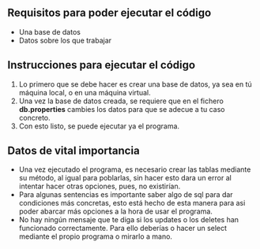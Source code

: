 ## Requisitos para poder ejecutar el código

- Una base de datos
- Datos sobre los que trabajar

## Instrucciones para ejecutar el código

1. Lo primero que se debe hacer es crear una base de datos, ya sea en tú máquina local, o en una máquina virtual.
2. Una vez la base de datos creada, se requiere que en el fichero **db.properties** cambies los datos para que se adecue
a tu caso concreto.
3. Con esto listo, se puede ejecutar ya el programa.

## Datos de vital importancia

- Una vez ejecutado el programa, es necesario crear las tablas mediante su método, al igual para poblarlas, sin hacer
esto dara un error al intentar hacer otras opciones, pues, no existirían.
- Para algunas sentencias es importante saber algo de sql para dar condiciones más concretas, esto está hecho de esta 
manera para asi poder abarcar más opciones a la hora de usar el programa.
- No hay ningún mensaje que te diga si los updates o los deletes han funcionado correctamente. Para ello deberías
o hacer un select mediante el propio programa o mirarlo a mano.
